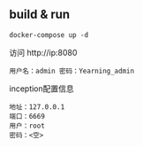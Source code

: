 ## build & run 

```
docker-compose up -d
```

访问 http://ip:8080 

```
用户名：admin 密码：Yearning_admin
```

inception配置信息

```
地址：127.0.0.1
端口：6669
用户：root
密码：<空>
```